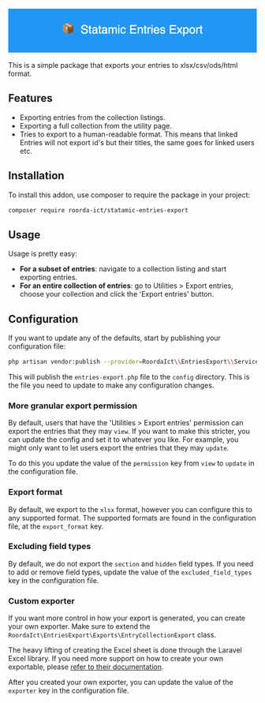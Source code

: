 ![Banner](https://raw.githubusercontent.com/roorda-ict/statamic-entries-export/master/banner-wide.png)

This is a simple package that exports your entries to xlsx/csv/ods/html format.

## Features
- Exporting entries from the collection listings.
- Exporting a full collection from the utility page.
- Tries to export to a human-readable format. This means that linked Entries will not export id's but their titles, the same goes for linked users etc.

## Installation
To install this addon, use composer to require the package in your project:

```bash
composer require roorda-ict/statamic-entries-export
```

## Usage
Usage is pretty easy:
- **For a subset of entries**: navigate to a collection listing and start exporting entries.
- **For an entire collection of entries**: go to Utilities > Export entries, choose your collection and click the 'Export entries' button.

## Configuration
If you want to update any of the defaults, start by publishing your configuration file:

```bash
php artisan vendor:publish --provider=RoordaIct\\EntriesExport\\ServiceProvider
```

This will publish the `entries-export.php` file to the `config` directory.
This is the file you need to update to make any configuration changes.

### More granular export permission
By default, users that have the 'Utilities > Export entries' permission can export the entries that they may `view`.
If you want to make this stricter, you can update the config and set it to whatever you like.
For example, you might only want to let users export the entries that they may `update`.

To do this you update the value of the `permission` key from `view` to `update` in the configuration file.

### Export format
By default, we export to the `xlsx` format, however you can configure this to any supported format.
The supported formats are found in the configuration file, at the `export_format` key.

### Excluding field types
By default, we do not export the `section` and `hidden` field types.
If you need to add or remove field types, update the value of the `excluded_field_types` key in the configuration file.

### Custom exporter
If you want more control in how your export is generated, you can create your own exporter.
Make sure to extend the `RoordaIct\EntriesExport\Exports\EntryCollectionExport` class.

The heavy lifting of creating the Excel sheet is done through the Laravel Excel library. 
If you need more support on how to create your own exportable, please [refer to their documentation](https://docs.laravel-excel.com/3.1/exports/). 

After you created your own exporter, you can update the value of the `exporter` key in the configuration file.
